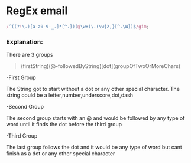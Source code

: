 # RegEx email

```js
/^((?!\.)[a-z0-9-_.]*[^.])(@\w+)\.(\w{2,}[^.\W])$/gim;
```

### Explanation:

There are 3 groups

> (firstString)(@-followedByString)\[dot\](groupOfTwoOrMoreChars)

-First Group

The String got to start without a dot or any other special character. The string could be a letter,number,underscore,dot,dash

-Second Group

The second group starts with an @ and would be followed by any type of word until it finds the dot before the third group

-Third Group

The last group follows the dot and it would be any type of word but cant finish as a dot or any other special character
